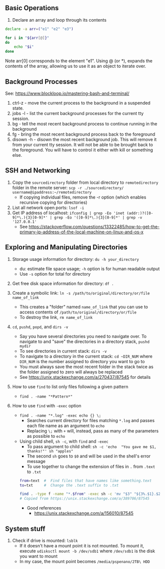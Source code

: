 
## Basic Operations
1. Declare an array and loop through its contents
```bash
declare -a arr=("e1" "e2" "e3")

for i in "${arr[@]}"
do
    echo "$i"
done
```
Note arr[0] corresponds to the element "e1". Using @ (or \*), expands the contents of the array, allowing us to use it as an object to iterate over.

## Background Processes
See: https://www.blockloop.io/mastering-bash-and-terminal/
1. ctrl-z - move the current process to the background in a suspended state.
2. jobs -l - list the current background processes for the current tty session.
3. bg - tell the most recent background process to continue running in the background
4. fg - bring the most recent background process back to the foreground
5. disown -h - disown the most recent background job. This will remove it from your current tty session. It will not be able to be brought back to the foreground. You will have to control it either with kill or something else.

## SSH and Networking
1. Copy the `sourcedirectory` folder from local directory to `remotedirectory` folder in the remote server:
    `scp -r ./sourcedirectory/ username@ipaddress:~/remotedirectory`
    * If copying individual files, remove the -r option (which enables recursive copying for directories)
2. List all network open ports:
    `lsof -i`
3. Get IP address of localhost:
    `ifconfig | grep -Eo 'inet (addr:)?([0-9]*\.){3}[0-9]*' | grep -Eo '([0-9]*\.){3}[0-9]*' | grep -v '127.0.0.1'`
    * See https://stackoverflow.com/questions/13322485/how-to-get-the-primary-ip-address-of-the-local-machine-on-linux-and-os-x

## Exploring and Manipulating Directories
1.  Storage usage information for directory:
    `du -h your_directory`
    * du: estimate file space usage; `-h` option is for human readable output
    * Use `-s` option for total for directory

2. Get free disk space information for directory: `df .`

3. Create a symbolic link:
    `ln -s /path/to/original/directory/or/file name_of_link`
    * This creates a "folder" named `name_of_link` that you can use to access contents of `/path/to/original/directory/or/file`
    * To destroy the link, `rm name_of_link`

4. `cd`, `pushd`, `popd`, and `dirs -v`
    * Say you have several directories you need to navigate over. To navigate to and "save" the directories in a directory stack, `pushd mydir`
    * To see directories in current stack: `dirs -v`
    * To navigate to a directory in the current stack: `cd ~DIR_NUM` where `DIR_NUM` is the number assigned to directory you want to go to
    * You must always save the most recent folder in the stack twice as the folder assigned to zero will always be replaced
    * See https://unix.stackexchange.com/a/270437/87545 for details
    
5. How to use `find` to list only files following a given pattern
    * `find . -name "*Pattern*"`

6. How to use `find` with `-exec` option
    * `find . -name "*.log" -exec echo {} \;`
        - Searches current directory for files matching `*.log` and passes each file name as an argument to `echo`
        - Replacing `\;` with `+` will, instead, pass as many of the parameters as possible to `echo`
    * Using child shell, `sh -c`, with `find` and `-exec`
        - To pass argument to child shell: `sh -c 'echo  "You gave me $1, thanks!"' sh "apples"`
        - The second `sh` goes to `$0` and will be used in the shell's error message
        - To use together to change the extension of files in `.` from `.text` to `.txt`
        ```bash
        from=text  #  Find files that have names like something.text
        to=txt     #  Change the .text suffix to .txt

        find . -type f -name "*.$from" -exec sh -c 'mv "$3" "${3%.$1}.$2"' sh "$from" "$to" {} ';'
        # Copied from https://unix.stackexchange.com/a/389706/87545
        ```
        - Good references
            - https://unix.stackexchange.com/a/156010/87545

## System stuff
1. Check if drive is mounted: `lsblk`
    * If it doesn't have a mount point it is not mounted. To mount it, execute `udisksctl mount -b /dev/sdb1`  where `/dev/sdb1` is the disk you want to mount
    * In my case, the mount point becomes `/media/pspenano/2TB\ HDD`
